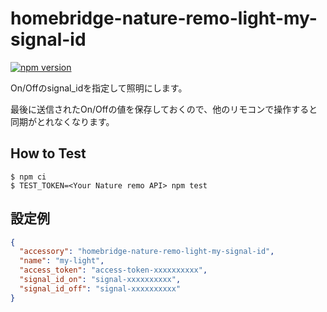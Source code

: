 # homebridge-nature-remo-light-my-signal-id

[![npm version](https://badge.fury.io/js/%40nu50218%2Fhomebridge-nature-remo-light-my-signal-id.svg)](https://badge.fury.io/js/%40nu50218%2Fhomebridge-nature-remo-light-my-signal-id)

On/Offのsignal_idを指定して照明にします。

最後に送信されたOn/Offの値を保存しておくので、他のリモコンで操作すると同期がとれなくなります。


## How to Test

```console
$ npm ci
$ TEST_TOKEN=<Your Nature remo API> npm test
```

## 設定例

```json
{
  "accessory": "homebridge-nature-remo-light-my-signal-id",
  "name": "my-light",
  "access_token": "access-token-xxxxxxxxxx",
  "signal_id_on": "signal-xxxxxxxxxx",
  "signal_id_off": "signal-xxxxxxxxxx"
}
```
